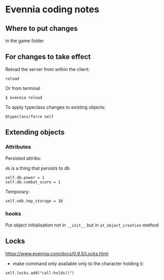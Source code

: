 # Evennia coding notes


## Where to put changes

in the game folder

## For changes to take effect

Reload the server from within the client:

```
reload
```

Or from terminal

```
$ evennia reload
```


To apply typeclass changes to existing objects:

```
@typeclass/force self
```



## Extending objects

### Attributes

Persisted attribs:

`db` is a thing that persists to db

```
self.db.power = 1
self.db.combat_score = 1
```
        
Temporary:

```
self.ndb.tmp_storage = 10
```

### hooks

Put object initialisation not in `__init__` but in
`at_object_creation` method


## Locks

https://www.evennia.com/docs/0.9.5/Locks.html


* make command only available only to the character holding it:

```
self.locks.add("call:holds()")
```


